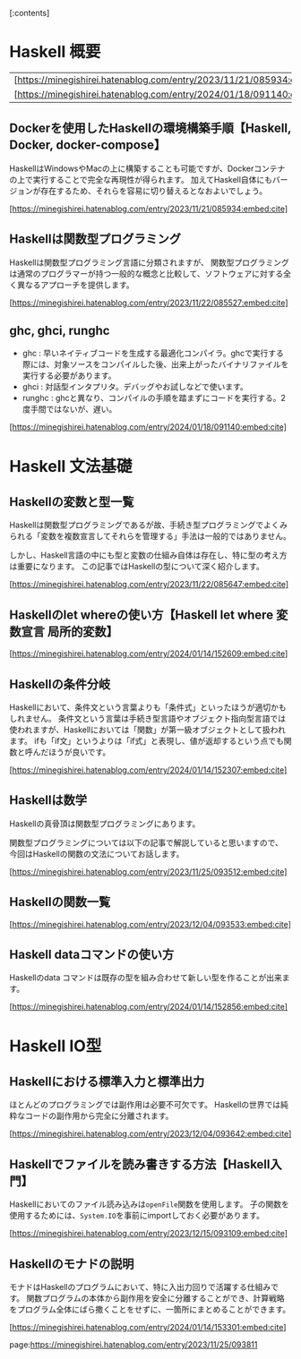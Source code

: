 
[:contents]



# Haskell 概要


|                                                                          |                                                                          |     | 
| ------------------------------------------------------------------------ | ------------------------------------------------------------------------ | --- | 
| [https://minegishirei.hatenablog.com/entry/2023/11/21/085934:embed:cite] | [https://minegishirei.hatenablog.com/entry/2023/11/22/085527:embed:cite] |     | 
| [https://minegishirei.hatenablog.com/entry/2024/01/18/091140:embed:cite] |                                                                          |     | 


## Dockerを使用したHaskellの環境構築手順【Haskell, Docker, docker-compose】

HaskellはWindowsやMacの上に構築することも可能ですが、Dockerコンテナの上で実行することで完全な再現性が得られます。 加えてHaskell自体にもバージョンが存在するため、それらを容易に切り替えるとなおよいでしょう。

[https://minegishirei.hatenablog.com/entry/2023/11/21/085934:embed:cite]


## Haskellは関数型プログラミング

Haskellは関数型プログラミング言語に分類されますが、
関数型プログラミングは通常のプログラマーが持つ一般的な概念と比較して、ソフトウェアに対する全く異なるアプローチを提供します。

[https://minegishirei.hatenablog.com/entry/2023/11/22/085527:embed:cite]


## ghc, ghci, runghc 

- ghc : 早いネイティブコードを生成する最適化コンパイラ。ghcで実行する際には、対象ソースをコンパイルした後、出来上がったバイナリファイルを実行する必要があります。
- ghci : 対話型インタプリタ。デバッグやお試しなどで使います。
- runghc : ghcと異なり、コンパイルの手順を踏まずにコードを実行する。2度手間ではないが、遅い。

[https://minegishirei.hatenablog.com/entry/2024/01/18/091140:embed:cite]



# Haskell 文法基礎

## Haskellの変数と型一覧

Haskellは関数型プログラミングであるが故、手続き型プログラミングでよくみられる「変数を複数宣言してそれらを管理する」手法は一般的ではありません。

しかし、Haskell言語の中にも型と変数の仕組み自体は存在し、特に型の考え方は重要になります。 この記事ではHaskellの型について深く紹介します。

[https://minegishirei.hatenablog.com/entry/2023/11/22/085647:embed:cite]


## Haskellのlet whereの使い方【Haskell let where 変数宣言 局所的変数】

[https://minegishirei.hatenablog.com/entry/2024/01/14/152609:embed:cite]



## Haskellの条件分岐

Haskellにおいて、条件文という言葉よりも「条件式」といったほうが適切かもしれません。 条件文という言葉は手続き型言語やオブジェクト指向型言語では使われますが、Haskellにおいては「関数」が第一級オブジェクトとして扱われます。 ifも「if文」というよりは「if式」と表現し、値が返却するという点でも関数と呼んだほうが良いです。

[https://minegishirei.hatenablog.com/entry/2024/01/14/152307:embed:cite]


## Haskellは数学

Haskellの真骨頂は関数型プログラミングにあります。

関数型プログラミングについては以下の記事で解説していると思いますので、 今回はHaskellの関数の文法についてお話します。

[https://minegishirei.hatenablog.com/entry/2023/11/25/093512:embed:cite]



## Haskellの関数一覧

[https://minegishirei.hatenablog.com/entry/2023/12/04/093533:embed:cite]


## Haskell dataコマンドの使い方

Haskellのdata コマンドは既存の型を組み合わせて新しい型を作ることが出来ます。

[https://minegishirei.hatenablog.com/entry/2024/01/14/152856:embed:cite]



# Haskell IO型




## Haskellにおける標準入力と標準出力

ほとんどのプログラミングでは副作用は必要不可欠です。 Haskellの世界では純粋なコードの副作用から完全に分離されます。

[https://minegishirei.hatenablog.com/entry/2023/12/04/093642:embed:cite]


## Haskellでファイルを読み書きする方法【Haskell入門】

Haskellにおいてのファイル読み込みは`openFile`関数を使用します。
子の関数を使用するためには、`System.IO`を事前にimportしておく必要があります。


[https://minegishirei.hatenablog.com/entry/2023/12/15/093109:embed:cite]





## Haskellのモナドの説明

モナドはHaskellのプログラムにおいて、特に入出力回りで活躍する仕組みです。 関数プログラムの本体から副作用を安全に分離することができ、計算戦略をプログラム全体にばら撒くことをせずに、一箇所にまとめることができます。

[https://minegishirei.hatenablog.com/entry/2024/01/14/153301:embed:cite]






page:https://minegishirei.hatenablog.com/entry/2023/11/25/093811


